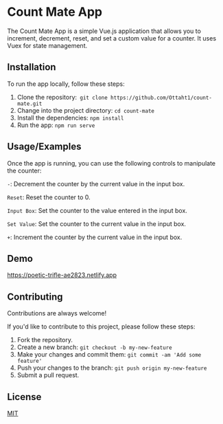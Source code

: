 
# Count Mate App

The Count Mate App is a simple Vue.js application that allows you to increment, decrement, reset, and set a custom value for a counter. It uses Vuex for state management.


## Installation
To run the app locally, follow these steps:

1. Clone the repository:` git clone https://github.com/Ottaht1/count-mate.git`
2. Change into the project directory: `cd count-mate`
3. Install the dependencies: `npm install`
4. Run the app: `npm run serve`
    
## Usage/Examples

Once the app is running, you can use the following controls to manipulate the counter:

`-`: Decrement the counter by the current value in the input box.

`Reset`: Reset the counter to 0.

`Input Box`: Set the counter to the value entered in the input box.

`Set Value`: Set the counter to the current value in the input box.

`+`: Increment the counter by the current value in the input box.


## Demo

https://poetic-trifle-ae2823.netlify.app


## Contributing

Contributions are always welcome!

If you'd like to contribute to this project, please follow these steps:

1. Fork the repository.
2. Create a new branch: `git checkout -b my-new-feature`
3. Make your changes and commit them: `git commit -am 'Add some feature'`
4. Push your changes to the branch: `git push origin my-new-feature`
5. Submit a pull request.

## License

[MIT](https://choosealicense.com/licenses/mit/)
